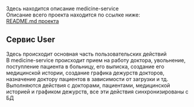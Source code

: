 Здесь находится описание medicine-service  
Описание всего проекта находится по ссылке ниже:  
[README.md проекта](https://github.com/knoxville1912/project/blob/main/README.md)  
  
## Сервис User ##
Здесь происходит основная часть пользовательских действий  
В medicine-service происходит прием на работу доктора, увольнение, поступление пациента в больницу, его выписка, создание его медицинской истории, 
создание графика дежурств докторов, назначение доктору пациентов в зависимости от загрузки и тд.  
Выполняются действия с докторами, пациентами, медицинской историей и графиком дежурств, все эти действия синхронизированы с БД
